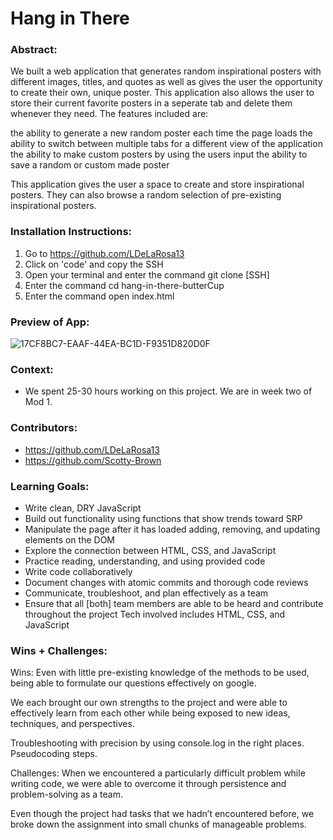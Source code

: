 # Hang in There  

### Abstract:
 We built a web application that generates random inspirational posters with different images, titles, and quotes as well as gives the user the opportunity to create their own, unique poster. This application also allows the user to store their current favorite posters in a seperate tab and delete them whenever they need. The features included are:

the ability to generate a new random poster each time the page loads
the ability to switch between multiple tabs for a different view of the application
the ability to make custom posters by using the users input
the ability to save a random or custom made poster
<!-- the ability to delete any previously saved posters -->
This application gives the user a space to create and store inspirational posters. They can also browse a random selection of pre-existing inspirational posters.

### Installation Instructions:
1. Go to https://github.com/LDeLaRosa13
2. Click on 'code' and copy the SSH
3. Open your terminal and enter the command git clone [SSH]
4. Enter the command cd hang-in-there-butterCup
5. Enter the command open index.html


### Preview of App:
![17CF8BC7-EAAF-44EA-BC1D-F9351D820D0F](https://github.com/LDeLaRosa13/hang-in-there-butterCup/assets/130028791/c5f47920-8866-4b27-8055-01b02fe10489)

### Context:
- We spent 25-30 hours working on this project. We are in week two of Mod 1.

### Contributors:
- https://github.com/LDeLaRosa13
- https://github.com/Scotty-Brown



### Learning Goals:
- Write clean, DRY JavaScript
- Build out functionality using functions that show trends toward SRP
- Manipulate the page after it has loaded adding, removing, and updating elements on the DOM
- Explore the connection between HTML, CSS, and JavaScript
- Practice reading, understanding, and using provided code
- Write code collaboratively
- Document changes with atomic commits and thorough code reviews
- Communicate, troubleshoot, and plan effectively as a team
- Ensure that all [both] team members are able to be heard and contribute throughout the project Tech involved includes HTML, CSS, and JavaScript

### Wins + Challenges:
Wins: Even with little pre-existing knowledge of the methods to be used, being able to formulate our questions effectively on google.

We each brought our own strengths to the project and were able to effectively learn from each other while being exposed to new ideas, techniques, and perspectives.

Troubleshooting with precision by using console.log in the right places. Pseudocoding steps.

Challenges: When we encountered a particularly difficult problem while writing code, we were able to overcome it through persistence and problem-solving as a team.

Even though the project had tasks that we hadn’t encountered before, we broke down the assignment into small chunks of manageable problems.

